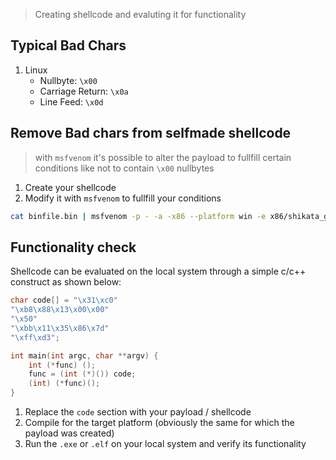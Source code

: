 > Creating shellcode and evaluting it for functionality

## Typical Bad Chars

1. Linux
	- Nullbyte: `\x00`
	- Carriage Return: `\x0a`
	- Line Feed: `\x0d`

## Remove Bad chars from selfmade shellcode

> with `msfvenom`  it's possible to alter the payload to fullfill certain conditions like not to contain `\x00` nullbytes

1. Create your shellcode
2. Modify it with `msfvenom` to fullfill your conditions
```bash
cat binfile.bin | msfvenom -p - -a -x86 --platform win -e x86/shikata_ga_nai -f c -b '\x00'
```

## Functionality check

Shellcode can be evaluated on the local system through a simple c/c++ construct as shown below:

```c
char code[] = "\x31\xc0"
"\xb8\x88\x13\x00\x00"
"\x50"
"\xbb\x11\x35\x86\x7d"
"\xff\xd3";

int main(int argc, char **argv) {
	int (*func) ();
	func = (int (*)()) code;
	(int) (*func)();
}
```

1. Replace the `code` section with your payload / shellcode
2. Compile for the target platform (obviously the same for which the payload was created)
3. Run the `.exe` or `.elf` on your local system and verify its functionality